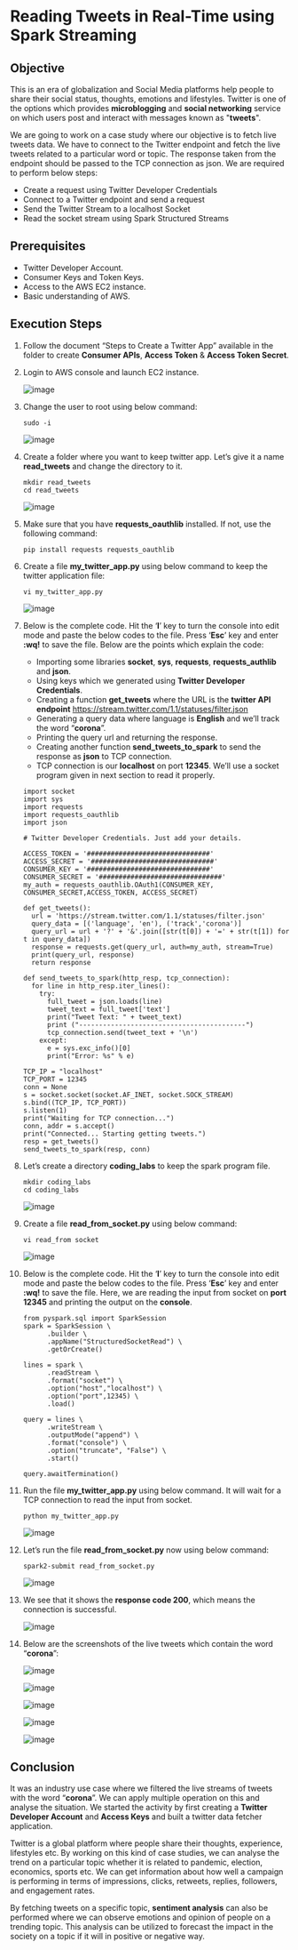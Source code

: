 # Reading Tweets in Real-Time using Spark Streaming

## Objective
This is an era of globalization and Social Media platforms help people to share their social status, thoughts, emotions and lifestyles. Twitter is one of the options which provides **microblogging** and **social networking** service on which users post and interact with messages known as "**tweets**".

We are going to work on a case study where our objective is to fetch live tweets data. We have to connect to the Twitter endpoint and fetch the live tweets related to a particular word or topic. The response taken from the endpoint should be passed to the TCP connection as json. We are required to perform below steps:

- Create a request using Twitter Developer Credentials
- Connect to a Twitter endpoint and send a request
- Send the Twitter Stream to a localhost Socket
- Read the socket stream using Spark Structured Streams

## Prerequisites
- Twitter Developer Account.
- Consumer Keys and Token Keys.
- Access to the AWS EC2 instance.
- Basic understanding of AWS.

## Execution Steps

1. Follow the document “Steps to Create a Twitter App” available in the folder to create **Consumer APIs**, **Access Token** & **Access Token Secret**.
2. Login to AWS console and launch EC2 instance.
   
   ![image](https://user-images.githubusercontent.com/56078504/154833217-087828e9-dfda-48cb-a60b-bd058dfb8172.png)

3. Change the user to root using below command:
   
   ````
   sudo -i
   ````
   ![image](https://user-images.githubusercontent.com/56078504/154833236-90974612-62a1-4f2e-b656-620c4334d917.png)

4. Create a folder where you want to keep twitter app. Let’s give it a name **read_tweets** and change the directory to it.
   
   ````
   mkdir read_tweets
   cd read_tweets
   ````
   
   ![image](https://user-images.githubusercontent.com/56078504/154833271-441f8171-d7dd-445e-9cb1-00410e048858.png)

5. Make sure that you have **requests_oauthlib** installed. If not, use the following command:
   
   ````
   pip install requests requests_oauthlib
   ````

6. Create a file **my_twitter_app.py** using below command to keep the twitter application file:
   
   ````
   vi my_twitter_app.py
   ````
   ![image](https://user-images.githubusercontent.com/56078504/154833300-992eb5e8-8b65-40c3-b75d-6ff7e2c2aa2b.png)

7. Below is the complete code. Hit the ‘**I**’ key to turn the console into edit mode and paste the below codes to the file. Press ‘**Esc**’ key and enter **:wq!** to save the file. Below are the points which explain the code:
    - Importing some libraries **socket**, **sys**, **requests**, **requests_authlib** and **json**.
    - Using keys which we generated using **Twitter Developer Credentials**.
    - Creating a function **get_tweets** where the URL is the **twitter API endpoint** https://stream.twitter.com/1.1/statuses/filter.json
    - Generating a query data where language is **English** and we’ll track the word “**corona**”.
    - Printing the query url and returning the response.
    - Creating another function **send_tweets_to_spark** to send the response as **json** to TCP connection.
    - TCP connection is our **localhost** on port **12345**. We’ll use a socket program given in next section to read it properly.

    
    ````
    import socket
    import sys
    import requests
    import requests_oauthlib
    import json
    
    # Twitter Developer Credentials. Just add your details.
    
    ACCESS_TOKEN = '###############################'
    ACCESS_SECRET = '###############################'
    CONSUMER_KEY = '###############################'
    CONSUMER_SECRET = '###############################'
    my_auth = requests_oauthlib.OAuth1(CONSUMER_KEY, CONSUMER_SECRET,ACCESS_TOKEN, ACCESS_SECRET)
    
    def get_tweets():
      url = 'https://stream.twitter.com/1.1/statuses/filter.json'
      query_data = [('language', 'en'), ('track','corona')]
      query_url = url + '?' + '&'.join([str(t[0]) + '=' + str(t[1]) for t in query_data])
      response = requests.get(query_url, auth=my_auth, stream=True)
      print(query_url, response)
      return response
    
    def send_tweets_to_spark(http_resp, tcp_connection):
      for line in http_resp.iter_lines():
        try:
          full_tweet = json.loads(line)
          tweet_text = full_tweet['text']
          print("Tweet Text: " + tweet_text)
          print ("------------------------------------------")
          tcp_connection.send(tweet_text + '\n')
        except:
          e = sys.exc_info()[0]
          print("Error: %s" % e)
    
    TCP_IP = "localhost"
    TCP_PORT = 12345
    conn = None
    s = socket.socket(socket.AF_INET, socket.SOCK_STREAM)
    s.bind((TCP_IP, TCP_PORT))
    s.listen(1)
    print("Waiting for TCP connection...")
    conn, addr = s.accept()
    print("Connected... Starting getting tweets.")
    resp = get_tweets()
    send_tweets_to_spark(resp, conn)
    ````
    
8. Let’s create a directory **coding_labs** to keep the spark program file.
   
   ````
   mkdir coding_labs
   cd coding_labs
   ````
   
   ![image](https://user-images.githubusercontent.com/56078504/154833738-33f26d5c-6e2b-49cd-b549-b0949018596b.png)

9. Create a file **read_from_socket.py** using below command:
   
   ````
   vi read_from socket
   ````
   
   ![image](https://user-images.githubusercontent.com/56078504/154833750-3270aa88-e8b4-4e01-b5aa-b3f7d59fbbdd.png)

10. Below is the complete code. Hit the ‘**I**’ key to turn the console into edit mode and paste the below codes to the file. Press ‘**Esc**’ key and enter **:wq!** to save the file. Here, we are reading the input from socket on **port 12345** and printing the output on the **console**.
    
    
    ````
    from pyspark.sql import SparkSession
    spark = SparkSession \
          .builder \
          .appName("StructuredSocketRead") \
          .getOrCreate()
    
    lines = spark \ 
          .readStream \ 
          .format("socket") \ 
          .option("host","localhost") \ 
          .option("port",12345) \ 
          .load()
    
    query = lines \ 
          .writeStream \ 
          .outputMode("append") \ 
          .format("console") \ 
          .option("truncate", "False") \ 
          .start() 
    
    query.awaitTermination()
    ````
11. Run the file **my_twitter_app.py** using below command. It will wait for a TCP connection to read the input from socket.
    
    ````
    python my_twitter_app.py
    ````
    ![image](https://user-images.githubusercontent.com/56078504/154833866-6fc218de-f27f-4e71-9689-5f895b948518.png)

12. Let’s run the file **read_from_socket.py** now using below command:
    
    ````
    spark2-submit read_from_socket.py
    ````
    ![image](https://user-images.githubusercontent.com/56078504/154833969-f63339f8-42b1-4952-a3e1-c40a35587856.png)

13. We see that it shows the **response code 200**, which means the connection is successful.
    
    ![image](https://user-images.githubusercontent.com/56078504/154833991-430fbb66-e514-4622-a10b-33909ad18c6e.png)

14. Below are the screenshots of the live tweets which contain the word “**corona**”:
    
    ![image](https://user-images.githubusercontent.com/56078504/154834259-e1a90d89-8e21-4790-b2cc-3d9d1315404f.png)
    
    ![image](https://user-images.githubusercontent.com/56078504/154834289-1e7e3d58-f865-4879-be0e-1a66351b0f2d.png)
    
    ![image](https://user-images.githubusercontent.com/56078504/154834302-5debf3cb-db61-4884-a7ed-620f974a04b1.png)
    
    ![image](https://user-images.githubusercontent.com/56078504/154834313-369bcd53-7ec8-4e52-9945-1196149a6535.png)
    
    ![image](https://user-images.githubusercontent.com/56078504/154834326-421ea946-4802-4928-a9c6-b37dba0c540f.png)


## Conclusion
It was an industry use case where we filtered the live streams of tweets with the word “**corona**”. We can apply multiple operation on this and analyse the situation. We started the activity by first creating a **Twitter Developer Account** and **Access Keys** and built a twitter data fetcher application.

Twitter is a global platform where people share their thoughts, experience, lifestyles etc. By working on this kind of case studies, we can analyse the trend on a particular topic whether it is related to pandemic, election, economics, sports etc. We can get information about how well a campaign is performing in terms of impressions, clicks, retweets, replies, followers, and engagement rates.

By fetching tweets on a specific topic, **sentiment analysis** can also be performed where we can observe emotions and opinion of people on a trending topic. This analysis can be utilized to forecast the impact in the society on a topic if it will in positive or negative way.



   
   
   
   
   
   
   
   
   
   
   
   
   
   
   
